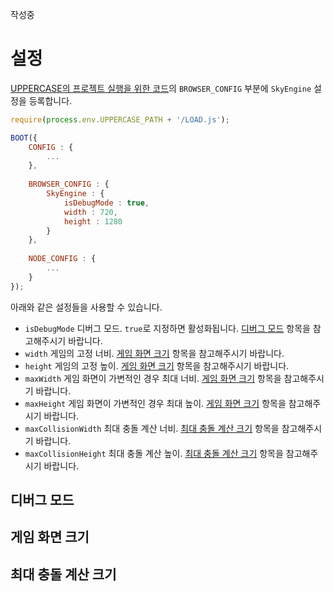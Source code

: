 작성중

# 설정
[UPPERCASE의 프로젝트 실행을 위한 코드](https://github.com/Hanul/UPPERCASE/blob/master/DOC/GUIDE/CREATE_PROJECT.md#%ED%94%84%EB%A1%9C%EC%A0%9D%ED%8A%B8-%EC%8B%A4%ED%96%89%EC%9D%84-%EC%9C%84%ED%95%9C-%EC%BD%94%EB%93%9C-%EC%9E%91%EC%84%B1)의 `BROWSER_CONFIG` 부분에 `SkyEngine` 설정을 등록합니다.

```javascript
require(process.env.UPPERCASE_PATH + '/LOAD.js');

BOOT({
	CONFIG : {
		...
	},
	
	BROWSER_CONFIG : {
		SkyEngine : {
			isDebugMode : true,
			width : 720,
			height : 1280
		}
	},
	
	NODE_CONFIG : {
		...
	}
});
```

아래와 같은 설정들을 사용할 수 있습니다.
- `isDebugMode` 디버그 모드. `true`로 지정하면 활성화됩니다. [디버그 모드](#디버그-모드) 항목을 참고해주시기 바랍니다.
- `width` 게임의 고정 너비. [게임 화면 크기](#게임-화면-크기) 항목을 참고해주시기 바랍니다.
- `height` 게임의 고정 높이. [게임 화면 크기](#게임-화면-크기) 항목을 참고해주시기 바랍니다.
- `maxWidth` 게임 화면이 가변적인 경우 최대 너비. [게임 화면 크기](#게임-화면-크기) 항목을 참고해주시기 바랍니다.
- `maxHeight` 게임 화면이 가변적인 경우 최대 높이. [게임 화면 크기](#게임-화면-크기) 항목을 참고해주시기 바랍니다.
- `maxCollisionWidth` 최대 충돌 계산 너비. [최대 충돌 계산 크기](#최대-충돌-계산-크기) 항목을 참고해주시기 바랍니다.
- `maxCollisionHeight` 최대 충돌 계산 높이. [최대 충돌 계산 크기](#최대-충돌-계산-크기) 항목을 참고해주시기 바랍니다.

## 디버그 모드

## 게임 화면 크기

## 최대 충돌 계산 크기